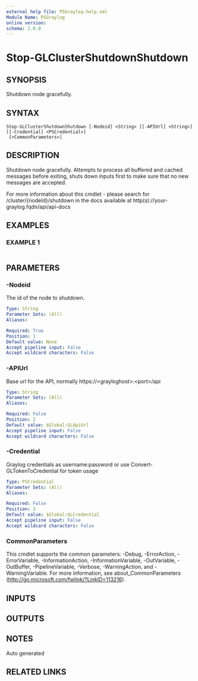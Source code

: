 ```yaml
---
external help file: PSGraylog-help.xml
Module Name: PSGraylog
online version:
schema: 2.0.0
---
```


# Stop-GLClusterShutdownShutdown

## SYNOPSIS
Shutdown node gracefully.

## SYNTAX

```
Stop-GLClusterShutdownShutdown [-Nodeid] <String> [[-APIUrl] <String>] [[-Credential] <PSCredential>]
 [<CommonParameters>]
```

## DESCRIPTION
Shutdown node gracefully.
Attempts to process all buffered and cached messages before exiting, shuts down inputs first to make sure that no new messages are accepted.

For more information about this cmdlet - please search for /cluster/{nodeId}/shutdown in the docs available at http(s)://your-graylog.fqdn/api/api-docs

## EXAMPLES

### EXAMPLE 1
```

```

## PARAMETERS

### -Nodeid
The id of the node to shutdown.

```yaml
Type: String
Parameter Sets: (All)
Aliases:

Required: True
Position: 1
Default value: None
Accept pipeline input: False
Accept wildcard characters: False
```

### -APIUrl
Base url for the API, normally https://\<grayloghost\>:\<port\>/api

```yaml
Type: String
Parameter Sets: (All)
Aliases:

Required: False
Position: 2
Default value: $Global:GLApiUrl
Accept pipeline input: False
Accept wildcard characters: False
```

### -Credential
Graylog credentials as username:password or use Convert-GLTokenToCredential for token usage

```yaml
Type: PSCredential
Parameter Sets: (All)
Aliases:

Required: False
Position: 3
Default value: $Global:GLCredential
Accept pipeline input: False
Accept wildcard characters: False
```

### CommonParameters
This cmdlet supports the common parameters: -Debug, -ErrorAction, -ErrorVariable, -InformationAction, -InformationVariable, -OutVariable, -OutBuffer, -PipelineVariable, -Verbose, -WarningAction, and -WarningVariable. For more information, see about_CommonParameters (http://go.microsoft.com/fwlink/?LinkID=113216).

## INPUTS

## OUTPUTS

## NOTES
Auto generated

## RELATED LINKS
